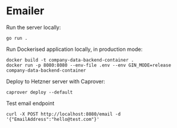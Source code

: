 # Emailer

Run the server locally:

```
go run .
```

Run Dockerised application locally, in production mode:

```
docker build -t company-data-backend-container .
docker run -p 8080:8080 --env-file .env --env GIN_MODE=release company-data-backend-container
```

Deploy to Hetzner server with Caprover:

```
caprover deploy --default
```

Test email endpoint

```
curl -X POST http://localhost:8080/email -d '{"EmailAddress":"hello@test.com"}'
```
